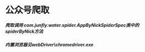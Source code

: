 # 公众号爬取

##### 爬取调用 com.junfly.water.spider.AppByNickSpiderSpec类中的spiderByNick方法

##### 内置浏览器见webDriver\chromedriver.exe
